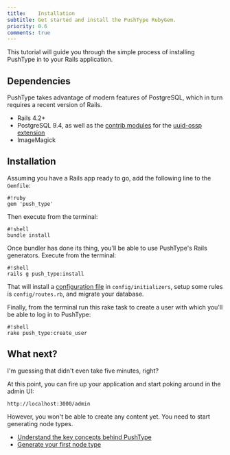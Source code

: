 ```yaml
---
title:    Installation
subtitle: Get started and install the PushType RubyGem.
priority: 0.6
comments: true
---
```


This tutorial will guide you through the simple process of installing PushType in to your Rails application.

## Dependencies

PushType takes advantage of modern features of PostgreSQL, which in turn requires a recent version of Rails.

* Rails 4.2+
* PostgreSQL 9.4, as well as the [contrib modules](https://www.postgresql.org/docs/9.1/static/contrib.html) for the [uuid-ossp extension](https://www.postgresql.org/docs/9.1/static/uuid-ossp.html)
* ImageMagick

## Installation

Assuming you have a Rails app ready to go, add the following line to the `Gemfile`:

    #!ruby
    gem 'push_type'

Then execute from the terminal:

    #!shell
    bundle install

Once bundler has done its thing, you'll be able to use PushType's Rails generators. Execute from the terminal:

    #!shell
    rails g push_type:install

That will install a [configuration file](/docs/configuration) in `config/initializers`, setup some rules is `config/routes.rb`, and migrate your database.

Finally, from the terminal run this rake task to create a user with which you'll be able to log in to PushType:

    #!shell
    rake push_type:create_user

## What next?

I'm guessing that didn't even take five minutes, right?

At this point, you can fire up your application and start poking around in the admin UI:

    http://localhost:3000/admin

However, you won't be able to create any content yet. You need to start generating node types.

* [Understand the key concepts behind PushType](/docs/key-concepts)
* [Generate your first node type](/docs/nodes)
